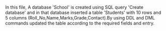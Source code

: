 In this file, A database 'School' is created using SQL query 'Create database' and in that database inserted a table 'Students'  with 10 rows and 5 columns (Roll_No,Name,Marks,Grade,Contact).By using DDL and DML commands updated the table according to the required fields and entry.
